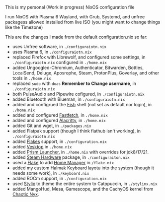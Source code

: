 This is my personal (Work in progress) NixOS configuration file

I run NixOS with Plasma 6 Wayland, with Grub, Systemd, and unfree packagess allowed installed from live ISO
(you might want to change things like the Timezone)

This are the changes I made from the default configuration.nix so far:

- uses Unfree software, in `./configuraiotn.nix`
- uses Plasma 6, in `./configuraiotn.nix`
- replaced Firefox with Librewolf, and configured some settings, in `./configuraiotn.nix` configured in `./home.nix`
- added Ungoogled-Chromium, Authenticator, Bitwarden, Bottles, LocalSend, Deluge, Aposrophe, Steam, ProtonPlus, Goverlay, and other tools in `./home.nix`
- replaced `sudo` with `doas` **Remember to Change username**, in `./configuraiotn.nix`
- both PulseAudio and Pipewire cofigured, in `./configuraiotn.nix`
- added Bluetooth with Blueman, in `./configuraiotn.nix`
- added and configrued the [Fish](https://github.com/fish-shell/fish-shell) shell (not set as default nor login), in `./home.nix`
- added and configured [Fastfetch](https://github.com/fastfetch-cli/fastfetch/discussions?discussions_q=packages), in `./home.nix`
- added and configured [Alacritty](https://alacritty.org/), in `./home.nix`
- added Git and wget, in `./packages.nix`
- added Flatpak support (though I think flathub isn't working), in `./configuraiotn.nix`
- added [Flakes](https://nixos.wiki/wiki/flakes) support, in `./configuration.nix`
- added [Vesktop](https://github.com/Vencord/Vesktop) in `./home.nix`
- added [Prism Launcher](https://prismlauncher.org), in `./home.nix` with overrides for jdk8/17/21.
- added [Steam Hardware](https://nixos.wiki/wiki/Steam) package, in `./configuraiton.nix`
- used a [Flake](https://nixos.wiki/wiki/flakes) to add [Home Manager](https://nixos.wiki/wiki/Home_Manager) in `/flake.nix`
- added my custom Halmak Keyboard layotu into the system (though it needs some work), in `./keyboard.nix`
- added ROCm support, in `./configuration.nix`
- used [Stylix](https://stylix.dev/https://stylix.dev/) to theme the entire system to Catppuccin, in `./stylinx.nix`
- added MangoHud, Mesa, Gamescope, and the CachyOS kernel from [Chaotic Nyx](https://www.nyx.chaotic.cx/).
